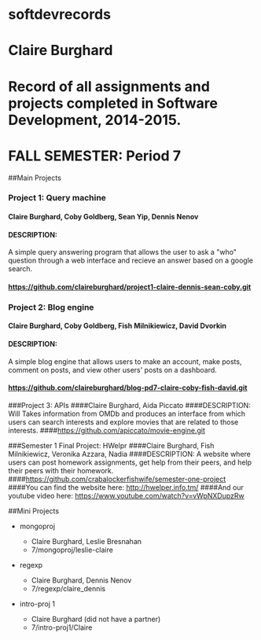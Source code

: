 softdevrecords
==============
Claire Burghard
==============
Record of all assignments and projects completed in Software Development, 2014-2015. 
==============
FALL SEMESTER: Period 7
==============
##Main Projects 

### Project 1: Query machine 
#### Claire Burghard, Coby Goldberg, Sean Yip, Dennis Nenov
#### DESCRIPTION: 
A simple query answering program that allows the user to ask a "who" question through a web interface and recieve an answer based on a google search. 
#### https://github.com/claireburghard/project1-claire-dennis-sean-coby.git

### Project 2: Blog engine 
#### Claire Burghard, Coby Goldberg, Fish Milnikiewicz, David Dvorkin
#### DESCRIPTION: 
A simple blog engine that allows users to make an account, make posts, comment on posts, and view other users' posts on a dashboard.
#### https://github.com/claireburghard/blog-pd7-claire-coby-fish-david.git

###Project 3: APIs
####Claire Burghard, Aida Piccato 
####DESCRIPTION:
Will Takes information from OMDb and produces an interface from which users can search interests and explore movies that are related to those interests. 
####https://github.com/apiccato/movie-engine.git

###Semester 1 Final Project: HWelpr
####Claire Burghard, Fish Milnikiewicz, Veronika Azzara, Nadia 
####DESCRIPTION:
A website where users can post homework assignments, get help from their peers, and help their peers with their homework. 
####https://github.com/crabalockerfishwife/semester-one-project
####You can find the website here: http://hwelper.info.tm/
####And our youtube video here: https://www.youtube.com/watch?v=vWpNXDupzRw

##Mini Projects 

* mongoproj
  * Claire Burghard, Leslie Bresnahan 
  * 7/mongoproj/leslie-claire
        
* regexp
  * Claire Burghard, Dennis Nenov
  * 7/regexp/claire_dennis

* intro-proj 1
  * Claire Burghard (did not have a partner) 
  * 7/intro-proj1/Claire



